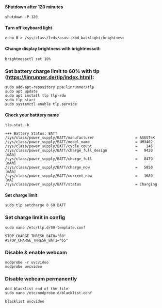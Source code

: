 
#### Shutdown after 120 minutes
```
shutdown -P 120
```

#### Turn off keyboard light
```
echo 0 > /sys/class/leds/asus::kbd_backlight/brightness
```

#### Change display brightness with brightnessctl:
```
brightnessctl set 10%
```

### Set battery charge limit to 60% with tlp (https://linrunner.de/tlp/index.html):
```
sudo add-apt-repository ppa:linrunner/tlp
sudo apt update
sudo apt install tlp tlp-rdw
sudo tlp start
sudo systemctl enable tlp.service
```
#### Check your batttery name
```
tlp-stat -b
```

```
+++ Battery Status: BATT
/sys/class/power_supply/BATT/manufacturer                   = ASUSTeK
/sys/class/power_supply/BATT/model_name                     = UM3402
/sys/class/power_supply/BATT/cycle_count                    =    146
/sys/class/power_supply/BATT/charge_full_design             =   9420 [mAh]
/sys/class/power_supply/BATT/charge_full                    =   8479 [mAh]
/sys/class/power_supply/BATT/charge_now                     =   5850 [mAh]
/sys/class/power_supply/BATT/current_now                    =   1689 [mA]
/sys/class/power_supply/BATT/status                         = Charging
```

#### Set charge limit
```
sudo tlp setcharge 0 60 BATT
```

### Set charge limit in config
```
sudo nano /etc/tlp.d/00-template.conf

STOP_CHARGE_THRESH_BAT0="60"
#STOP_CHARGE_THRESH_BAT1="65"

```

### Disable & enable webcam
```
modprobe -r uvcvideo
modprobe uvcvideo
```

### Disable webcam permanently

```
Add blacklist end of the file
sudo nano /etc/modprobe.d/blacklist.conf

blacklist uvcvideo
```
